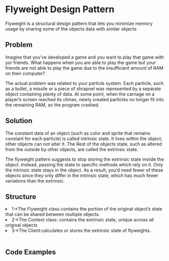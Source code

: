# Flyweight Design Pattern
Flyweight is a structural design pattern that lets you minimize memory usage by sharing some of the objects data with similar objects
## Problem
Imagine that you've developed a game and you want to play that game with yor friends. What happens when you are able to play the game but your friends are not able to play the game due to the insufficient amount of RAM on their computer?

The actual problem was related to your particle system. Each particle, such as a bullet, a missile or a piece of shrapnel was represented by a separate object containing plenty of data. At some point, when the carnage on a player’s screen reached its climax, newly created particles no longer fit into the remaining RAM, so the program crashed.

## Solution 
The constant data of an object (such as color and sprite that remains constant for each particle) is called intrinsic state. It lives within the object; other objects can not alter it.
The Rest of the objects state, such as altered from the outside by  other objects, are called the extrinsic state.

The flyweight pattern suggests to stop storing the extrinsic state insiide the object. Instead, passing the state to specific methods which rely on it. Only the intrinsic state stays in the object.
As a result, you’d need fewer of these objects since they only differ in the intrinsic state, which has much fewer variations than the extrinsic.

## Structure
<li>1->The Flyweight class contains the portion of the original object’s state that can be shared between multiple objects.</li>
<li>2->The Context class: contains the extrinsic state, unique across all original objects</li>
<li>3->The Client:calculates or stores the extrinsic state of flyweights.</li>
<br/>

## Code Examples